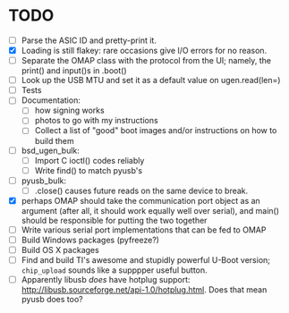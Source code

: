 TODO
=====

* [ ] Parse the ASIC ID and pretty-print it.
* [x] Loading is still flakey: rare occasions give I/O errors for no reason.
* [ ] Separate the OMAP class with the protocol from the UI; namely, the print() and input()s in .boot()
* [ ] Look up the USB MTU and set it as a default value on ugen.read(len=)
* [ ] Tests
* [ ] Documentation:
  * [ ] how signing works
  * [ ] photos to go with my instructions
  * [ ] Collect a list of "good" boot images and/or instructions on how to build them
* [ ] bsd_ugen_bulk:
  * [ ] Import C ioctl() codes reliably
  * [ ] Write find() to match pyusb's
* [ ] pyusb_bulk:
  * [ ] .close() causes future reads on the same device to break. 
* [x] perhaps OMAP should take the communication port object as an argument (after all, it should work equally well over serial), and main() should be responsible for putting the two together
* [ ] Write various serial port implementations that can be fed to OMAP
* [ ] Build Windows packages (pyfreeze?)
* [ ] Build OS X packages
* [ ] Find and build TI's awesome and stupidly powerful U-Boot version; `chip_upload` sounds like a supppper useful button.
* [ ] Apparently libusb *does* have hotplug support: http://libusb.sourceforge.net/api-1.0/hotplug.html. Does that mean pyusb does too?